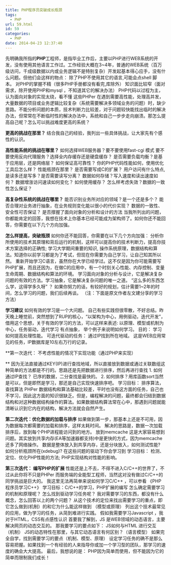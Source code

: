 ```yaml
---
title: PHP程序员突破成长瓶颈
tags:
  - PHP
url: 59.html
id: 59
categories:
  - PHP
date: 2014-04-23 12:37:40
---
```


先明确我所指的**PHP**工程师，是指毕业工作后，主要以PHP进行WEB系统的开发，没有使用其他语言工作过。工作经验大概在3~4年，普通的WEB系统（百万级访问，千成级数据以内或业务逻辑不是特别复杂）开发起基本得心应手，没有什么问题。但他们会这样的物点： 除了PHP不使用其它的语言,可能会点shell 脚本。 对PHP的掌握不精（很多PHP手册都没有看完,库除外） 知识面比较窄（面对需求，除开使用PHP和mysql ，不知道其它的解决办法） PHP代码以过程为主，认为面向对象的实现太绕，看不懂 这些PHPer 在遇到需要高性能，处理高并发，大量数据的项目或业务逻辑比较复杂（系统需要解决多领域业务的问题）时，缺少思路。不能分析问题的本质，技术判断力比较差，对于问题较快能找出临时的解决办法，但常常在不断临时性的解决办法中，系统和自己一步步走向崩溃。那怎么提高自己呢？怎么可以挑战难度更高的系统？ 

**更高的挑战在那里？** 结合我自己的经验，我列出一些具体挑战，让大家先有个感性的认识。 

**高性能系统的挑战在哪里？** 如何选择WEB服务器？要不要使用fast-cgi 模式 要不要使用反向代理服务？选择全内存缓存还是硬盘缓存？ 是否需要负载均衡？是基于应用层，还是网络层？ 如何保证高可靠性？ 你的PHP代码性能如何，使用优化工具后怎么样？ 性能瓶颈在那里？ 是否需要写成C的扩展？ 用户访问有什么特点,是读多还是写多？是否需要读写分离？ 数据如何存储？写入速度和读出速度如何？ 数据增涨访问速读如何变化？ 如何使用缓存？ 怎么样考虑失效？数据的一致性怎么保证？ 

**高复杂性系统的挑战在哪里？** 能否识别业务所对应的领域？是一个还是多个？ 能否合理对业务进行抽象，在业务规则变化能以很小的代价实现？ 数据的一致性、安全性可否保证？ 是否撑握了面向对象的分析和设计的方法 当我所列出的问题，你都能肯定的回答，我想在技术上你基本已经可能成为架构师了。如何你还不能回答，你需要在以下几个方向加强。 

**怎么样提高，突破瓶颈** 如何你还不能回答，你需要在以下几个方向加强： 分析你所使用的技术其原理和背后运行的机制，这样可以提高你的技术判断力，提高你技术方案选择的正确性; 学习大学期间重要的知识, 操作系统原理，数据结构和算法。知道你以前学习都是为了考试，但现在你需要为自己学习，让自己知其所以然。 重新开始学习C语言，虽然你在大学已经学过。这不仅是因为你可能需要写PHP扩展，而且还因为，在做C的应用中，有一个时刻关心性能、内存控制、变量生命周期、数据结构和算法的环境。 学习面向对象的分析与设计，它是解决复杂问题的有效的方法。学习抽象，它是解决复杂问题的唯一之道。 “这么多的东西怎么学，这得学多久呀” ？ 如果你努力的话，有较好的规划，估计需要1~2年的时间，怎么学习的问题，我们后续再谈。 （注：下面是原文作者左文建分享的学习方法）
 
 **学习建议** 如何有效的学习是一个大问题。 自己有些实践但很零散，不好总结。昨天晚上睡觉前，突然想到了RUP的核心，“以架构为中心，用例驱动，迭代开发”，借用这个思想，关于有效的学习的方法，可以这样来表述: 以原理、模型或机制为中心，任务驱动，迭代学习 有点抽象， 举个例子来说明如何学习。 目的： 学习如何提高处理性能。 可迭代驱动的任务： 通过IP找到所在地域。 这是WEB应用常见的任务，IP数据库是10左右万行的记录。 
 
 **第一次迭代： 不考虑性能的情况下实现功能（通过PHP来实现）
 
 ** 因为无法直接通过KEY(IP)进行查找地域，所以直接放到数据或通过关联数组这种简单的方法都是不行的。思路还是先把数据进行排序，然后再进行查找 1. 如何通过IP查找？ 已序的数据，二分查找是最快的。 2. 如何排序？用库函数sort当然 是可以，但是即然是学习，那还是自己实现快速排序吧。 学习目标： 排序算法，查找算法 PHPer 数据结构和算法基础比较差，平时也没有这方面的任务，自己也不学习，因此这方面的知识很缺乏。但是，编程解决的问题，最终都会归结到数据结构和对这种数据结构操作的算法。如果数据结构算法常在心中，那遇到问题就能清晰认识到它内在的结构，解决方法就会自然产生。 
 
 **第二次迭代：优化数据的加载与排序** 如果做到第一步，那基本上还是不可用，因为数据每次都需要的加载和排序，这样太耗时间。 解决的思路是，数据一次加载排序后，放到每个PHP进程能访问到的地方。 放到memcache 这是大家容易想到问题。其实放到共享内存(EA等加速器都支持)中是更快的方式，因为memcache还多了网络操作。 数据是整体放入到共享内存，还是分块放入，如何测试性能? 如何分析瓶颈所在(xdebug)? 在这些问题的驱动下你会学习到 学习目标： 检测、定位、优化PHP性能的方法; PHP实现结构对性能的影响。 
 
 **第三次迭代： 编写PHP的扩展** 性能还是上不去，不得不进入C/C++的世界了，不过从此你将不只是PHPer 而服务端的全能型工程师，当然这对没有做过C/C++的同学挑战是巨大的。 我这里无法再简单来说如何学习C/C++ ，可以参看 《PHP程序员学习C++》 学习目标：C/C++的学习，PHP扩展的编写 怎么确定需要学习的机制和原理呢？ 怎么找到驱动学习任务呢？ 我对需要学习的东西，都没有什么概念，怎么回答以上的两个问题？ 从这个技术的定位来找出需要学习的重点，即它怎么做到(机制）的和它为什么能这样做到 （模型或原理） 列出这个技术最常见的应用，做为学习的任务，从简到难进行实践。 假如我需要学习Javascript ，我对于HTML，CSS有点感性认识 首要我了解到，JS 是WEB领域的动态语言，主要解决网页的动态交互的。 那我要学习的要点如下： JS如何与HTML 进行交互 （机制） JS的动态特性在那里，与其它动态语言有何区别？（语言模型） 如果完全自学，找到需要学习的要点（机制、模型、原理） 设定学习任务的确不是那么容易把握。如果找到一个有经验的人来指导你或加一个学习型的团队，那学习的速度的确会大大提高。 最后，我想说的是： PHP因为简单而使用，但不能因为它的简单而限制我们成长！